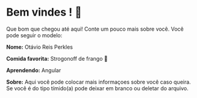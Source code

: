 # Bem vindes !  :tada: 

Que bom que chegou até aqui! Conte um pouco mais sobre você. Você pode seguir o modelo: 


**Nome:** Otávio Reis Perkles

**Comida favorita:** Strogonoff de frango 💖

**Aprendendo:** Angular 

**Sobre:** Aqui você pode colocar mais informaçoes sobre você caso queira. Se você é do tipo tímido(a) pode deixar em branco ou deletar do arquivo.
